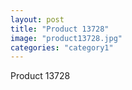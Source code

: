 ```yaml
---
layout: post
title: "Product 13728"
image: "product13728.jpg"
categories: "category1"
---
```

Product 13728

